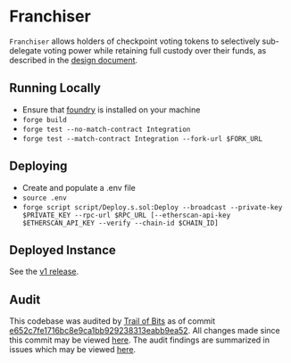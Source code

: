 # Franchiser

`Franchiser` allows holders of checkpoint voting tokens to selectively sub-delegate voting power while retaining full custody over their funds, as described in the [design document](https://uniswaplabs.notion.site/Franchiser-768dd0e188eb4323957c6e919c09491b).

## Running Locally

- Ensure that [foundry](https://book.getfoundry.sh/) is installed on your machine
- `forge build`
- `forge test --no-match-contract Integration`
- `forge test --match-contract Integration --fork-url $FORK_URL`

## Deploying

- Create and populate a .env file
- `source .env`
- `forge script script/Deploy.s.sol:Deploy --broadcast --private-key $PRIVATE_KEY --rpc-url $RPC_URL [--etherscan-api-key $ETHERSCAN_API_KEY --verify --chain-id $CHAIN_ID]`

## Deployed Instance

See the [v1 release](https://github.com/NoahZinsmeister/franchiser/releases/tag/v1).

## Audit

This codebase was audited by [Trail of Bits](https://www.trailofbits.com/) as of commit [e652c7fe1716bc8e9ca1bb929238313eabb9ea52](https://github.com/NoahZinsmeister/franchiser/commit/e652c7fe1716bc8e9ca1bb929238313eabb9ea52). All changes made since this commit may be viewed [here](https://github.com/NoahZinsmeister/franchiser/compare/e652c7fe1716bc8e9ca1bb929238313eabb9ea52...main). The audit findings are summarized in issues which may be viewed [here](https://github.com/NoahZinsmeister/franchiser/issues?q=is%3Aissue+%28TOB). 
